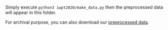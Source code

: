 Simply execute `python3 iwpt2020/make_data.py` then the preprocessed data will appear in this folder.

For archival purpose, you can also download our [preprocessed data](https://od.hankcs.com/research/iwpt2020/iwpt2020.7z).

